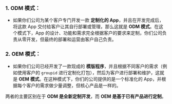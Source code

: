 

### 1. **ODM 模式**：
   - 如果你们公司为某个客户专门开发一款 **定制化的 App**，并且在开发完成后，将这款 App 交付给客户让其自行部署或管理，那么这就是 **ODM 模式**。在这个模式下，App 的设计、功能和需求完全根据客户的要求来定制，你们公司负责从零开发，但最终的部署和运营由客户自己负责。

### 2. **OEM 模式**：
   - 如果你们公司已经开发了一款现成的 **模版程序**，并且根据不同客户的需求（例如使用客户的 `groupid` 进行定制化打包），然后为客户进行部署和维护，这就是 **OEM 模式**。在这种模式下，你们的公司提供的是一个标准化的 App，并根据每个客户的需求做少量调整，但核心产品是一样的。

两者的主要区别在于 **ODM 是全新定制开发**，而 **OEM 是基于已有产品进行定制**。